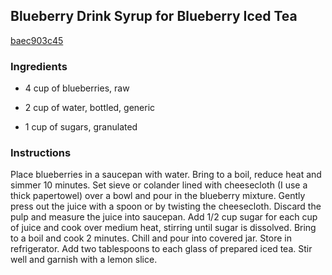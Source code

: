 ## Blueberry Drink Syrup for Blueberry Iced Tea

[baec903c45](http://www.food.com/recipe/blueberry-drink-syrup-for-blueberry-iced-tea-177172)

### Ingredients

 - 4 cup of blueberries, raw

 - 2 cup of water, bottled, generic

 - 1 cup of sugars, granulated

### Instructions

Place blueberries in a saucepan with water. Bring to a boil, reduce heat and simmer 10 minutes. Set sieve or colander lined with cheesecloth (I use a thick papertowel) over a bowl and pour in the blueberry mixture. Gently press out the juice with a spoon or by twisting the cheesecloth. Discard the pulp and measure the juice into saucepan. Add 1/2 cup sugar for each cup of juice and cook over medium heat, stirring until sugar is dissolved. Bring to a boil and cook 2 minutes. Chill and pour into covered jar. Store in refrigerator. Add two tablespoons to each glass of prepared iced tea. Stir well and garnish with a lemon slice.